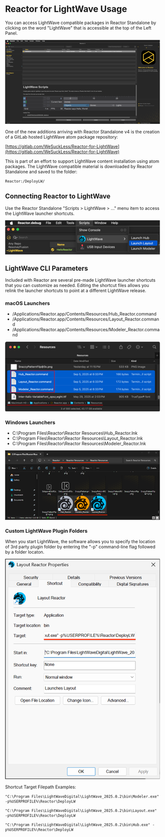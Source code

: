 # Reactor for LightWave Usage

You can access LightWave compatible packages in Reactor Standalone by clicking on the word "LightWave" that is accessible at the top of the Left Panel.

![Reactor for LightWave](Images/Reactor-for-LightWave.png)

One of the new additions arriving with Reactor Standalone v4 is the creation of a GitLab hosted LightWave atom package repository:

[https://gitlab.com/WeSuckLess/Reactor-for-LightWave](https://gitlab.com/WeSuckLess/Reactor-for-LightWave)

This is part of an effort to support LightWave content installation using atom packages. The LightWave compatible material is downloaded by Reactor Standalone and saved to the folder:

```
Reactor:/DeployLW/
```

## Connecting Reactor to LightWave

Use the Reactor Standalone "Scripts > LightWave > ..." menu item to access the LightWave launcher shortcuts.

![LW Menu Items](Images/LightWave-Launcher-Shortcuts.png)

## LightWave CLI Parameters

Included with Reactor are several pre-made LightWave launcher shortcuts that you can customize as needed. Editing the shortcut files allows you relink the launcher shortcuts to point at a different LightWave release.

### macOS Launchers

- /Applications/Reactor.app/Contents/Resources/Hub_Reactor.command
- /Applications/Reactor.app/Contents/Resources/Layout_Reactor.command
- /Applications/Reactor.app/Contents/Resources/Modeler_Reactor.command

![Shortcut Files](Images/LightWave-Shortcut-Files-macOS.png)

### Windows Launchers

- C:\Program Files\Reactor\Reactor Resources\Hub_Reactor.lnk
- C:\Program Files\Reactor\Reactor Resources\Layout_Reactor.lnk
- C:\Program Files\Reactor\Reactor Resources\Modeler_Reactor.lnk

![Shortcut Files](Images/LightWave-Shortcut-Files-Win.png)

### Custom LightWave Plugin Folders

When you start LightWave, the software allows you to specify the location of 3rd party plugin folder by entering the "-p" command-line flag followed by a folder locaton.

![LW Folder](Images/LightWave-Shortcut.png)

Shortcut Target Filepath Examples:

```
"C:\Program Files\LightWaveDigital\LightWave_2025.0.2\bin\Modeler.exe" -p%USERPROFILE%\Reactor\DeployLW
```

```
"C:\Program Files\LightWaveDigital\LightWave_2025.0.2\bin\Layout.exe" -p%USERPROFILE%\Reactor\DeployLW
```

```
"C:\Program Files\LightWaveDigital\LightWave_2025.0.2\bin\Hub.exe" -p%USERPROFILE%\Reactor\DeployLW
```
